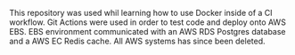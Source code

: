 This repository was used whil learning how to use Docker inside of a CI workflow. Git Actions were used in order to test code and deploy onto AWS EBS. EBS environment communicated with an AWS RDS Postgres database and a AWS EC Redis cache. All AWS systems has since been deleted.
